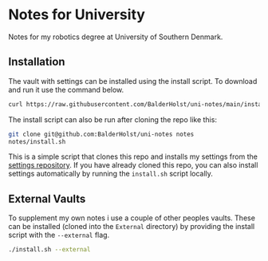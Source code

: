 # Notes for University
Notes for my robotics degree at University of Southern Denmark.

## Installation

The vault with settings can be installed using the install script. To download and run it use the command below.
```bash
curl https://raw.githubusercontent.com/BalderHolst/uni-notes/main/install.sh | bash
```
The install script can also be run after cloning the repo like this:
```bash
git clone git@github.com:BalderHolst/uni-notes notes
notes/install.sh
```

This is a simple script that clones this repo and installs my settings from the [settings repository](https://github.com/BalderHolst/uni-notes-settings). If you have already cloned this repo, you can also install settings automatically by running the `install.sh` script locally.

## External Vaults
To supplement my own notes i use a couple of other peoples vaults. These can be installed (cloned into the `External` directory) by providing the install script with the `--external` flag.
```bash
./install.sh --external
```
